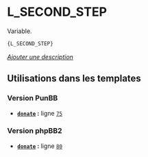 # L_SECOND_STEP


Variable.

```html
{L_SECOND_STEP}
```

[*Ajouter une description*](https://fa-tvars.appspot.com/var/L_SECOND_STEP)

## Utilisations dans les templates

### Version PunBB
* __[`donate`](../tpl/var/punbb/donate.md#readme) :__ ligne [`75`](../tpl/src/punbb/donate.tpl#L75)

### Version phpBB2
* __[`donate`](../tpl/var/subsilver/donate.md#readme) :__ ligne [`80`](../tpl/src/subsilver/donate.tpl#L80)